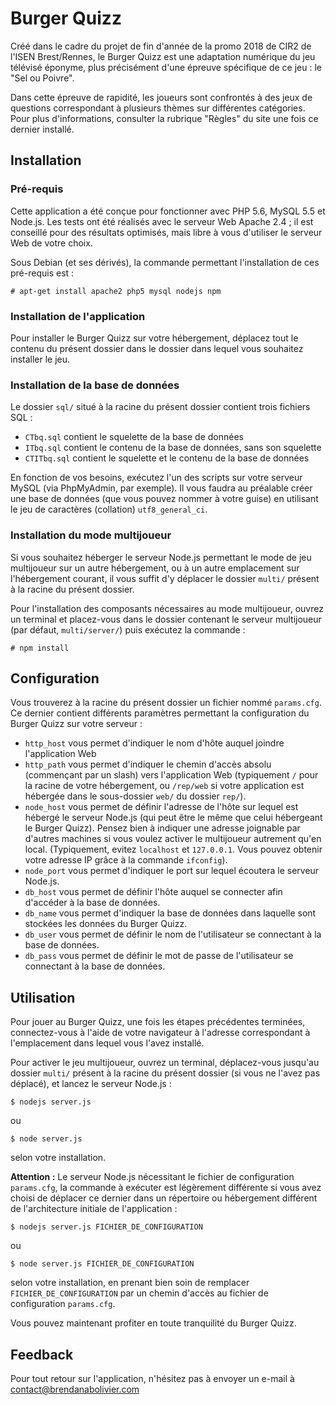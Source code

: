 Burger Quizz
============

Créé dans le cadre du projet de fin d'année de la promo 2018 de CIR2 de l'ISEN Brest/Rennes, le Burger Quizz est une adaptation numérique du jeu télévisé éponyme, plus précisément d'une épreuve spécifique de ce jeu : le "Sel ou Poivre".

Dans cette épreuve de rapidité, les joueurs sont confrontés à des jeux de questions correspondant à plusieurs thèmes sur différentes catégories. Pour plus d'informations, consulter la rubrique "Règles" du site une fois ce dernier installé.

Installation
------------

### Pré-requis

Cette application a été conçue pour fonctionner avec PHP 5.6, MySQL 5.5 et Node.js. Les tests ont été réalisés avec le serveur Web Apache 2.4 ; il est conseillé pour des résultats optimisés, mais libre à vous d'utiliser le serveur Web de votre choix.

Sous Debian (et ses dérivés), la commande permettant l'installation de ces pré-requis est :

`# apt-get install apache2 php5 mysql nodejs npm`

### Installation de l'application

Pour installer le Burger Quizz sur votre hébergement, déplacez tout le contenu du présent dossier dans le dossier dans lequel vous souhaitez installer le jeu.

### Installation de la base de données

Le dossier `sql/` situé à la racine du présent dossier contient trois fichiers SQL :

* `CTbq.sql` contient le squelette de la base de données
* `ITbq.sql` contient le contenu de la base de données, sans son squelette
* `CTITbq.sql` contient le squelette et le contenu de la base de données

En fonction de vos besoins, exécutez l'un des scripts sur votre serveur MySQL (via PhpMyAdmin, par exemple). Il vous faudra au préalable créer une base de données (que vous pouvez nommer à votre guise) en utilisant le jeu de caractères (collation) `utf8_general_ci`.

### Installation du mode multijoueur

Si vous souhaitez héberger le serveur Node.js permettant le mode de jeu multijoueur sur un autre hébergement, ou à un autre emplacement sur l'hébergement courant, il vous suffit d'y déplacer le dossier `multi/` présent à la racine du présent dossier.

Pour l'installation des composants nécessaires au mode multijoueur, ouvrez un terminal et placez-vous dans le dossier contenant le serveur multijoueur (par défaut, `multi/server/`) puis exécutez la commande :

`# npm install`

Configuration
-------------

Vous trouverez à la racine du présent dossier un fichier nommé `params.cfg`. Ce dernier contient différents paramètres permettant la configuration du Burger Quizz sur votre serveur :

* `http_host` vous permet d'indiquer le nom d'hôte auquel joindre l'application Web
* `http_path` vous permet d'indiquer le chemin d'accès absolu (commençant par un slash) vers l'application Web (typiquement `/` pour la racine de votre hébergement, ou `/rep/web` si votre application est hébergée dans le sous-dossier `web/` du dossier `rep/`).
* `node_host` vous permet de définir l'adresse de l'hôte sur lequel est hébergé le serveur Node.js (qui peut être le même que celui hébergeant le Burger Quizz). Pensez bien à indiquer une adresse joignable par d'autres machines si vous voulez activer le multijoueur autrement qu'en local. (Typiquement, evitez `localhost` et `127.0.0.1`. Vous pouvez obtenir votre adresse IP grâce à la commande `ifconfig`).
* `node_port` vous permet d'indiquer le port sur lequel écoutera le serveur Node.js.
* `db_host` vous permet de définir l'hôte auquel se connecter afin d'accéder à la base de données.
* `db_name` vous permet d'indiquer la base de données dans laquelle sont stockées les données du Burger Quizz.
* `db_user` vous permet de définir le nom de l'utilisateur se connectant à la base de données.
* `db_pass` vous permet de définir le mot de passe de l'utilisateur se connectant à la base de données.

Utilisation
-----------

Pour jouer au Burger Quizz, une fois les étapes précédentes terminées, connectez-vous à l'aide de votre navigateur à l'adresse correspondant à l'emplacement dans lequel vous l'avez installé.

Pour activer le jeu multijoueur, ouvrez un terminal, déplacez-vous jusqu'au dossier `multi/` présent à la racine du présent dossier (si vous ne l'avez pas déplacé), et lancez le serveur Node.js :

`$ nodejs server.js`

ou

`$ node server.js`

selon votre installation.

**Attention :** Le serveur Node.js nécessitant le fichier de configuration `params.cfg`, la commande à exécuter est légèrement différente si vous avez choisi de déplacer ce dernier dans un répertoire ou hébergement différent de l'architecture initiale de l'application :

`$ nodejs server.js FICHIER_DE_CONFIGURATION`

ou

`$ node server.js FICHIER_DE_CONFIGURATION`

selon votre installation, en prenant bien soin de remplacer `FICHIER_DE_CONFIGURATION` par un chemin d'accès au fichier de configuration `params.cfg`.

Vous pouvez maintenant profiter en toute tranquilité du Burger Quizz.

Feedback
--------

Pour tout retour sur l'application, n'hésitez pas à envoyer un e-mail à <contact@brendanabolivier.com>
